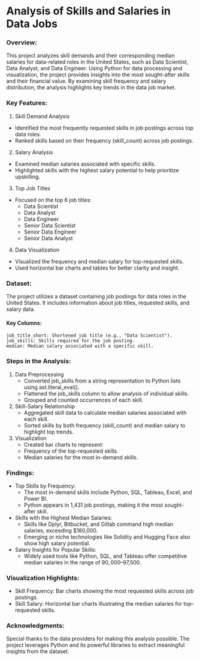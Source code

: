 # Analysis of Skills and Salaries in Data Jobs

### Overview:
This project analyzes skill demands and their corresponding median salaries for data-related roles in the United States, such as Data Scientist, Data Analyst, and 
Data Engineer. Using Python for data processing and visualization, the project provides insights into the most sought-after skills and their financial value. 
By examining skill frequency and salary distribution, the analysis highlights key trends in the data job market.

### Key Features:
1. Skill Demand Analysis
  - Identified the most frequently requested skills in job postings across top data roles.
  - Ranked skills based on their frequency (skill_count) across job postings.
2. Salary Analysis
  - Examined median salaries associated with specific skills.
  - Highlighted skills with the highest salary potential to help prioritize upskilling.
3. Top Job Titles
  - Focused on the top 6 job titles:
      - Data Scientist
      - Data Analyst
      - Data Engineer
      - Senior Data Scientist
      - Senior Data Engineer
      - Senior Data Analyst
4. Data Visualization
  - Visualized the frequency and median salary for top-requested skills.
  - Used horizontal bar charts and tables for better clarity and insight.

### Dataset:
The project utilizes a dataset containing job postings for data roles in the United States. It includes information about job titles, requested skills, and 
salary data.
#### Key Columns:
    job_title_short: Shortened job title (e.g., "Data Scientist").
    job_skills: Skills required for the job posting.
    median: Median salary associated with a specific skill.

### Steps in the Analysis:
1. Data Preprocessing
    - Converted job_skills from a string representation to Python lists using ast.literal_eval().
    - Flattened the job_skills column to allow analysis of individual skills.
    - Grouped and counted occurrences of each skill.
2. Skill-Salary Relationship
    - Aggregated skill data to calculate median salaries associated with each skill.
    - Sorted skills by both frequency (skill_count) and median salary to highlight top trends.
3. Visualization
    - Created bar charts to represent:
    - Frequency of the top-requested skills.
    - Median salaries for the most in-demand skills.

### Findings:
- Top Skills by Frequency:
    - The most in-demand skills include Python, SQL, Tableau, Excel, and Power BI.
    - Python appears in 1,431 job postings, making it the most sought-after skill.
- Skills with the Highest Median Salaries:
    - Skills like Dplyr, Bitbucket, and Gitlab command high median salaries, exceeding $180,000.
    - Emerging or niche technologies like Solidity and Hugging Face also show high salary potential.
- Salary Insights for Popular Skills:
    - Widely used tools like Python, SQL, and Tableau offer competitive median salaries in the range of $90,000–$97,500.

### Visualization Highlights:
- Skill Frequency: Bar charts showing the most requested skills across job postings.
- Skill Salary: Horizontal bar charts illustrating the median salaries for top-requested skills.

### Acknowledgments:
Special thanks to the data providers for making this analysis possible. The project leverages Python and its powerful libraries to extract meaningful 
insights from the dataset.
